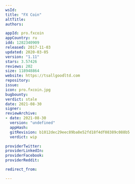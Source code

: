 ```yaml
---
wsId: 
title: "FX Coin"
altTitle: 
authors:

appId: pro.fxcoin
appCountry: ru
idd: 1282340909
released: 2017-11-03
updated: 2020-03-05
version: "1.11"
stars: 3.57426
reviews: 202
size: 118948864
website: https://tsallgoodltd.com
repository: 
issue: 
icon: pro.fxcoin.jpg
bugbounty: 
verdict: stale
date: 2021-08-30
signer: 
reviewArchive:
- date: 2021-08-30
  version: "undefined"
  appHash: 
  gitRevision: b1012dec29eec89ba8e52fd18f4df08389c088b5
  verdict: wip

providerTwitter: 
providerLinkedIn: 
providerFacebook: 
providerReddit: 

redirect_from:

---
```


